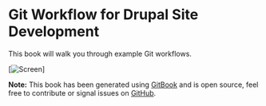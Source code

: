 Git Workflow for Drupal Site Development
========================================

This book will walk you through example Git workflows.

[![Screen](https://raw.github.com/path/to/github-drupal.png)]

**Note:** This book has been generated using [GitBook](http://www.gitbook.io) and is open source, feel free to contribute or signal issues on [GitHub](https://github.com/GitbookIO/javascript).
